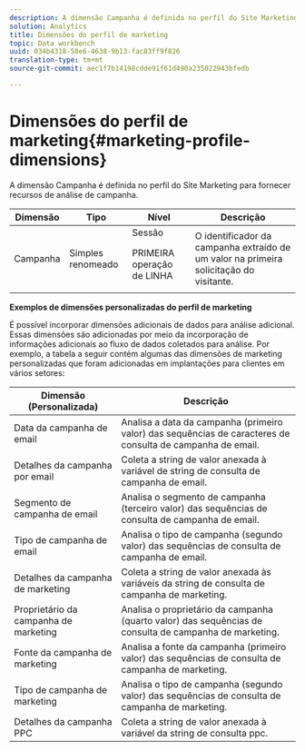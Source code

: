 ```yaml
---
description: A dimensão Campanha é definida no perfil do Site Marketing para fornecer recursos de análise de campanha.
solution: Analytics
title: Dimensões do perfil de marketing
topic: Data workbench
uuid: 034b4318-58e6-4638-9b13-fac83ff9f826
translation-type: tm+mt
source-git-commit: aec1f7b14198cdde91f61d490a235022943bfedb

---
```



# Dimensões do perfil de marketing{#marketing-profile-dimensions}

A dimensão Campanha é definida no perfil do Site Marketing para fornecer recursos de análise de campanha.

<table id="table_27A4B8247F6D4E18BD61041CED7D8805"> 
 <thead> 
  <tr> 
   <th colname="col1" class="entry"> Dimensão </th> 
   <th colname="col2" class="entry"> Tipo </th> 
   <th colname="col3" class="entry"> Nível </th> 
   <th colname="col4" class="entry"> Descrição </th> 
  </tr> 
 </thead>
 <tbody> 
  <tr> 
   <td colname="col1"> Campanha </td> 
   <td colname="col2"> Simples renomeado </td> 
   <td colname="col3">Sessão <p>PRIMEIRA operação de LINHA </p></td> 
   <td colname="col4"> O identificador da campanha extraído de um valor na primeira solicitação do visitante. </td> 
  </tr> 
 </tbody> 
</table>

**Exemplos de dimensões personalizadas do perfil de marketing**

É possível incorporar dimensões adicionais de dados para análise adicional. Essas dimensões são adicionadas por meio da incorporação de informações adicionais ao fluxo de dados coletados para análise. Por exemplo, a tabela a seguir contém algumas das dimensões de marketing personalizadas que foram adicionadas em implantações para clientes em vários setores:

| Dimensão (Personalizada) | Descrição |
|---|---|
| Data da campanha de email | Analisa a data da campanha (primeiro valor) das sequências de caracteres de consulta de campanha de email. |
| Detalhes da campanha por email | Coleta a string de valor anexada à variável de string de consulta de campanha de email. |
| Segmento de campanha de email | Analisa o segmento de campanha (terceiro valor) das sequências de consulta de campanha de email. |
| Tipo de campanha de email | Analisa o tipo de campanha (segundo valor) das sequências de consulta de campanha de email. |
| Detalhes da campanha de marketing | Coleta a string de valor anexada às variáveis da string de consulta de campanha de marketing. |
| Proprietário da campanha de marketing | Analisa o proprietário da campanha (quarto valor) das sequências de consulta de campanha de marketing. |
| Fonte da campanha de marketing | Analisa a fonte da campanha (primeiro valor) das sequências de consulta de campanha de marketing. |
| Tipo de campanha de marketing | Analisa o tipo de campanha (segundo valor) das sequências de consulta de campanha de marketing. |
| Detalhes da campanha PPC | Coleta a string de valor anexada à variável da string de consulta ppc. |


